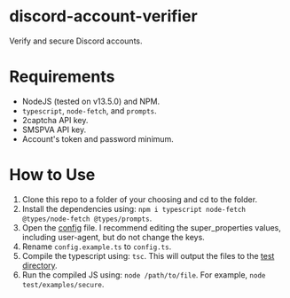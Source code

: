 # discord-account-verifier
Verify and secure Discord accounts.

# Requirements
* NodeJS (tested on v13.5.0) and NPM.
* ``typescript``, ``node-fetch``, and ``prompts``.
* 2captcha API key.
* SMSPVA API key.
* Account's token and password minimum.

# How to Use
1. Clone this repo to a folder of your choosing and cd to the folder. 
2. Install the dependencies using: ``npm i typescript node-fetch @types/node-fetch @types/prompts``.
3. Open the [config](./config.example.ts) file. I recommend editing the super_properties values, including user-agent, but do not change the keys.
4. Rename ``config.example.ts`` to ``config.ts``.
5. Compile the typescript using: ``tsc``. This will output the files to the [test directory](./test).
6. Run the compiled JS using: ``node /path/to/file``. For example, ``node test/examples/secure``.

